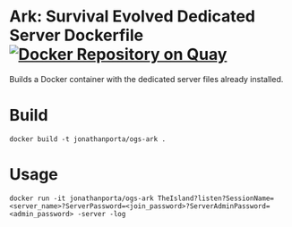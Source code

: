 # Ark: Survival Evolved Dedicated Server Dockerfile [![Docker Repository on Quay](https://quay.io/repository/jonathanporta/ogs-ark/status "Docker Repository on Quay")](https://quay.io/repository/jonathanporta/ogs-ark)
Builds a Docker container with the dedicated server files already installed.

# Build
`docker build -t jonathanporta/ogs-ark .`

# Usage
`docker run -it jonathanporta/ogs-ark TheIsland?listen?SessionName=<server_name>?ServerPassword=<join_password>?ServerAdminPassword=<admin_password> -server -log`
